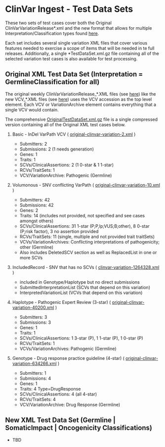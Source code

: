 # ClinVar Ingest - Test Data Sets

These two sets of test cases cover both the Original ClinVarVariationRelease\*\.xml and the new format that allows for multiple Interpretation/Classification types found [here](https://github.com/ncbi/clinvar/tree/master).

Each set includes several single variation XML files that cover various features needed to exercise a scope of items that will be needed in te full releases. Additionally, a single \*TestDataSet.xml.gz file containing all of the selected variation test cases is also available for test processing.

## Original XML Test Data Set (Interpretation = GermlineClassification for all)
The original weekly ClinVarVariationRelease\_\*.XML files (see [here](https://ftp.ncbi.nlm.nih.gov/pub/clinvar/xml/clinvar_variation/weekly_release/)) like the new VCV\_\*.XML files (see [here](https://github.com/ncbi/clinvar/blob/master/sample_xmls/vcv_01.xml)) uses the VCV accession as the top level element. Each VCV or VariationArchive element contains everything that a single VCV would contain. 

The comprehensive [OriginalTestDataSet.xml.gz](data/OriginalTestDataSet.xml.gz) file is a single compressed version containing all of the Original XML test cases below.

1. Basic - InDel VarPath VCV ( [original-clinvar-variation-2.xml](data/original-clinvar-variation-2.xml) )
    - Submitters: 2
    - Submissions: 2 (1 needs generation)
    - Genes: 1 
    - Traits: 1 
    - SCVs/ClinicalAssertions: 2 (1 0-star & 1 1-star)
    - RCVs/TraitSets: 1
    - VCV/VariationArchive: Pathogenic (Germline)

2. Volumonous - SNV conflicting VarPath  ( [original-clinvar-variation-10.xml](data/original-clinvar-variation-10.xml) )
    - Submitters: 42
    - Submissions: 42 
    - Genes: 2 
    - Traits: 14 (includes not provided, not specified and see cases amongst others)
    - SCVs/ClinicalAssertions: 31 1-star (P;P,lp;VUS;B;other), 8 0-star (P;risk factor), 3 no assertion provided 
    - RCVs/TraitSets: 11  (single, multiple and not provided trait traitSets)
    - VCVs/VariationArchives: Conflicting interpretations of pathogenicity; other (Germline)
    - Also includes DeletedSCV section as well as ReplacedList in one or more SCVs

3. IncludedRecord - SNV that has no SCVs ( [clinvar-variation-1264328.xml](data/clinvar-variation-1264328.xml) )
    - included in Genotype/Haplotype but no direct submissions
    - SubmittedInterpretationList (SCVs that depend on this variation)
    - InterpretedVariationList (VCVs that depend on this variation)

4. Haplotype - Pathogenic Expert Review (3-star) ( [original-clinvar-variation-40200.xml](data/original-clinvar-variation-40200.xml) ) 
    - Submitters: 3
    - Submissions: 3
    - Genes: 1 
    - Traits: 1 
    - SCVs/ClinicalAssertions: 1 3-star (P), 1 1-star (P), 1 0-star (P)
    - RCVs/TraitSets: 1  
    - VCVs/VariationArchives: Pathogenic (Germline)

5. Genotype - Drug response practice guideline (4-star) ( [original-clinvar-variation-634266.xml](original-clinvar-variation-634266.xml) )
    - Submitters: 1
    - Submissions: 4
    - Genes: 1 
    - Traits: 4 Type=DrugResponse
    - SCVs/ClinicalAssertions: 4 (all 4-star)
    - RCVs/TraitSets: 4
    - VCV/VariationArchive: Drug Response (Germline)

## New XML Test Data Set (Germline | SomaticImpact | Oncogenicity Classifications)

   - TBD